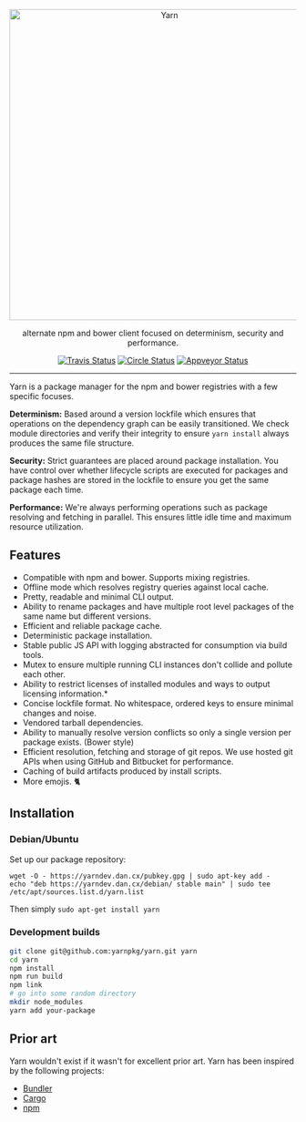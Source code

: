 <p align="center">
  <a href="https://yarnpkg.io/">
    <img alt="Yarn" src="https://github.com/yarnpkg/assets/blob/master/yarn-kitten-full.png?raw=true" width="546">
  </a>
</p>

<p align="center">
  alternate npm and bower client focused on determinism, security and performance.
</p>

<p align="center">
  <a href="https://travis-ci.org/yarnpkg/yarn"><img alt="Travis Status" src="https://travis-ci.com/yarnpkg/yarn.svg?token=DxqWAqRqs3zWAF8EhBHy"></a>
  <a href="https://circleci.com/gh/yarnpkg/yarn"><img alt="Circle Status" src="https://circleci.com/gh/yarnpkg/yarn.svg?style=svg&circle-token=5f0a78473b0f440afb218bf2b82323cc6b3cb43f"></a>
  <a href="https://ci.appveyor.com/project/yarnpkg/yarn/branch/master"><img alt="Appveyor Status" src="https://ci.appveyor.com/api/projects/status/rhcdj4980ccy7su3/branch/master?svg=true"></a>
</p>

---

Yarn is a package manager for the npm and bower registries with a few specific focuses.

**Determinism:** Based around a version lockfile which ensures that operations on the
dependency graph can be easily transitioned. We check module directories and verify their
integrity to ensure `yarn install` always produces the same file structure.

**Security:** Strict guarantees are placed around package installation. You have control over
whether lifecycle scripts are executed for packages and package hashes are stored in the
lockfile to ensure you get the same package each time.

**Performance:** We're always performing operations such as package resolving and fetching in
parallel. This ensures little idle time and maximum resource utilization.

## Features

 - Compatible with npm and bower. Supports mixing registries.
 - Offline mode which resolves registry queries against local cache.
 - Pretty, readable and minimal CLI output.
 - Ability to rename packages and have multiple root level packages of the same name but different versions.
 - Efficient and reliable package cache.
 - Deterministic package installation.
 - Stable public JS API with logging abstracted for consumption via build tools.
 - Mutex to ensure multiple running CLI instances don't collide and pollute each other.
 - Ability to restrict licenses of installed modules and ways to output licensing information.*
 - Concise lockfile format. No whitespace, ordered keys to ensure minimal changes and noise.
 - Vendored tarball dependencies.
 - Ability to manually resolve version conflicts so only a single version per package exists. (Bower style)
 - Efficient resolution, fetching and storage of git repos. We use hosted git APIs when using GitHub and Bitbucket for performance.
 - Caching of build artifacts produced by install scripts.
 - More emojis. 🐈

## Installation

### Debian/Ubuntu

Set up our package repository:
```
wget -O - https://yarndev.dan.cx/pubkey.gpg | sudo apt-key add -
echo "deb https://yarndev.dan.cx/debian/ stable main" | sudo tee /etc/apt/sources.list.d/yarn.list
```

Then simply `sudo apt-get install yarn`

### Development builds

```sh
git clone git@github.com:yarnpkg/yarn.git yarn
cd yarn
npm install
npm run build
npm link
# go into some random directory
mkdir node_modules
yarn add your-package
```

## Prior art

Yarn wouldn't exist if it wasn't for excellent prior art. Yarn has been inspired by the following projects:

 - [Bundler](https://github.com/bundler/bundler)
 - [Cargo](https://github.com/rust-lang/cargo)
 - [npm](https://github.com/npm/npm)

